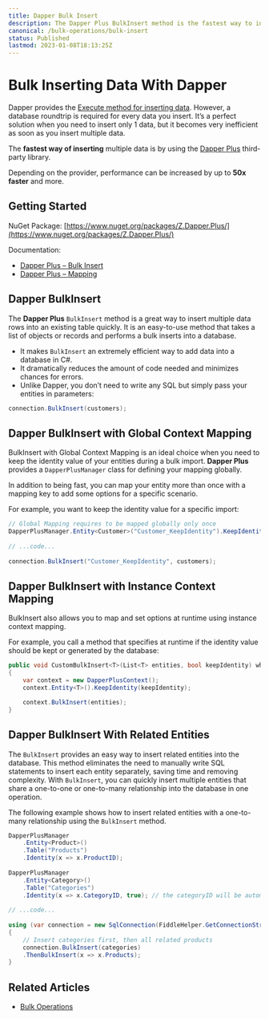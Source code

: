 ```yaml
---
title: Dapper Bulk Insert
description: The Dapper Plus BulkInsert method is the fastest way to insert entities in Dapper. Your performance is increased by up to 50x faster and more.
canonical: /bulk-operations/bulk-insert
status: Published
lastmod: 2023-01-08T18:13:25Z
---
```


# Bulk Inserting Data With Dapper

Dapper provides the [Execute method for inserting data](https://www.learndapper.com/non-query#dapper-insert). However, a database roundtrip is required for every data you insert. It’s a perfect solution when you need to insert only 1 data, but it becomes very inefficient as soon as you insert multiple data.

The **fastest way of inserting** multiple data is by using the [Dapper Plus](https://dapper-plus.net/) third-party library.

Depending on the provider, performance can be increased by up to **50x faster** and more.

## Getting Started

NuGet Package: [https://www.nuget.org/packages/Z.Dapper.Plus/](https://www.nuget.org/packages/Z.Dapper.Plus/)

Documentation:

- [Dapper Plus – Bulk Insert](https://dapper-plus.net/bulk-insert)
- [Dapper Plus – Mapping](https://dapper-plus.net/getting-started-mapping)

## Dapper BulkInsert

The **Dapper Plus** `BulkInsert` method is a great way to insert multiple data rows into an existing table quickly. It is an easy-to-use method that takes a list of objects or records and performs a bulk inserts into a database. 

 - It makes `BulkInsert` an extremely efficient way to add data into a database in C#. 
 - It dramatically reduces the amount of code needed and minimizes chances for errors.  
 - Unlike Dapper, you don’t need to write any SQL but simply pass your entities in parameters:

```csharp
connection.BulkInsert(customers);
```

## Dapper BulkInsert with Global Context Mapping

BulkInsert with Global Context Mapping is an ideal choice when you need to keep the identity value of your entities during a bulk import. **Dapper Plus** provides a `DapperPlusManager` class for defining your mapping globally.

In addition to being fast, you can map your entity more than once with a mapping key to add some options for a specific scenario.

For example, you want to keep the identity value for a specific import:

```csharp
// Global Mapping requires to be mapped globally only once
DapperPlusManager.Entity<Customer>("Customer_KeepIdentity").KeepIdentity(true);
 
// ...code...
 
connection.BulkInsert("Customer_KeepIdentity", customers);
```

## Dapper BulkInsert with Instance Context Mapping

BulkInsert also allows you to map and set options at runtime using instance context mapping.

For example, you call a method that specifies at runtime if the identity value should be kept or generated by the database:

```csharp
public void CustomBulkInsert<T>(List<T> entities, bool keepIdentity) where T: class
{
    var context = new DapperPlusContext();
    context.Entity<T>().KeepIdentity(keepIdentity);

    context.BulkInsert(entities);
}
```

## Dapper BulkInsert With Related Entities

The `BulkInsert` provides an easy way to insert related entities into the database. This method eliminates the need to manually write SQL statements to insert each entity separately, saving time and removing complexity. With `BulkInsert`, you can quickly insert multiple entities that share a one-to-one or one-to-many relationship into the database in one operation.

The following example shows how to insert related entities with a one-to-many relationship using the `BulkInsert` method.

```csharp
DapperPlusManager
    .Entity<Product>()
    .Table("Products")
    .Identity(x => x.ProductID);     
 
DapperPlusManager
    .Entity<Category>()
    .Table("Categories")
    .Identity(x => x.CategoryID, true); // the categoryID will be automatically propagated
	
// ...code...
 
using (var connection = new SqlConnection(FiddleHelper.GetConnectionStringSqlServerW3Schools()))
{    
	// Insert categories first, then all related products
    connection.BulkInsert(categories)
	.ThenBulkInsert(x => x.Products);
}
```

## Related Articles

- [Bulk Operations](/bulk-operations)